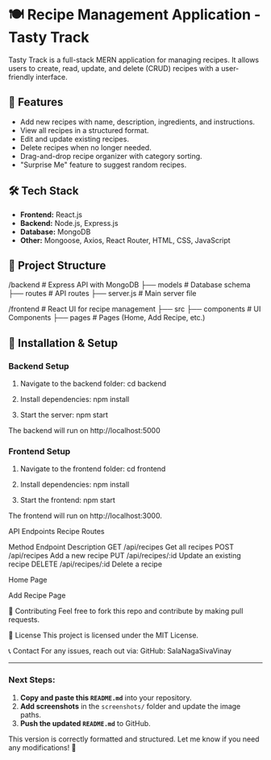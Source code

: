 # 🍽️ Recipe Management Application - Tasty Track

Tasty Track is a full-stack MERN application for managing recipes. It allows users to create, read, update, and delete (CRUD) recipes with a user-friendly interface.

## 🚀 Features
- Add new recipes with name, description, ingredients, and instructions.
- View all recipes in a structured format.
- Edit and update existing recipes.
- Delete recipes when no longer needed.
- Drag-and-drop recipe organizer with category sorting.
- "Surprise Me" feature to suggest random recipes.

## 🛠️ Tech Stack
- **Frontend:** React.js
- **Backend:** Node.js, Express.js
- **Database:** MongoDB
- **Other:** Mongoose, Axios, React Router, HTML, CSS, JavaScript

## 📂 Project Structure

/backend # Express API with MongoDB ├── models # Database schema ├── routes # API routes ├── server.js # Main server file

/frontend # React UI for recipe management ├── src ├── components # UI Components ├── pages # Pages (Home, Add Recipe, etc.)


## 🔧 Installation & Setup

### Backend Setup
1. Navigate to the backend folder:
   cd backend

2. Install dependencies:
   npm install

3. Start the server:
   npm start

The backend will run on http://localhost:5000

### Frontend Setup
1. Navigate to the frontend folder:
    cd frontend

2. Install dependencies:
    npm install

3. Start the frontend:
    npm start

The frontend will run on http://localhost:3000.

API Endpoints
Recipe Routes

Method	        Endpoint	        Description
GET	         /api/recipes	      Get all recipes
POST	     /api/recipes	      Add a new recipe
PUT	         /api/recipes/:id	  Update an existing recipe
DELETE	     /api/recipes/:id	  Delete a recipe


Home Page

Add Recipe Page

🤝 Contributing
Feel free to fork this repo and contribute by making pull requests.

📜 License
This project is licensed under the MIT License.

📞 Contact
For any issues, reach out via:
GitHub: SalaNagaSivaVinay


---

### Next Steps:
1. **Copy and paste this `README.md`** into your repository.
2. **Add screenshots** in the `screenshots/` folder and update the image paths.
3. **Push the updated `README.md`** to GitHub.

This version is correctly formatted and structured. Let me know if you need any modifications! 🚀